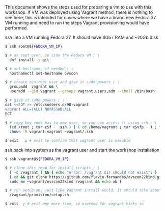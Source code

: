 
This document shows the steps used for preparing a vm to use with this workshop.
If VM was deployed using Vagrant method, there is nothing to see here; this
is intended for cases where we have a brand new Fedora 37 VM running and
need to run the steps Vagrant provisioning would have performed.

ssh into a VM running Fedora 37. It should have 4Gb+ RAM and ~20Gb disk.

```bash
$ ssh root@${FEDORA_VM_IP}

$ # as root user, in side the Fedora VM ; \
  dnf install -y git

$ # set hostname, if needed ; \
  hostnamectl set-hostname ovscon

$ # create non-root user and give it sudo powers ; \
  groupadd  vagrant && \
  useradd --gid vagrant --groups vagrant,users,adm --shell /bin/bash  -c "vagrant ovscon" --create-home  vagrant

$ # give it sudo powers ; \
cat <<EOT >> /etc/sudoers.d/90-vagrant
vagrant ALL=(ALL) NOPASSWD:ALL
EOT

$ # copy key root has to new user, so you can access it using ssh ; \
  (cd /root ; tar cSf - .ssh ) | ( cd /home/vagrant ; tar xSvfp - ) ; \
  chown -R vagrant:vagrant ~vagrant/.ssh

$ exit   ; # exit to confirm that vagrant user is useable
```

ssh back into system as the vagrant user and start the workshop installation
```bash
$ ssh vagrant@${FEDORA_VM_IP}

$ # clone this repo for install scripts ; \
  [ -d /vagrant ] && { echo "error: /vagrant dir should not exist"; } || \
  ( cd && git clone https://github.com/flavio-fernandes/ovscon22kind.git && \
  sudo mv ~vagrant/ovscon22kind /vagrant && echo ok )

$ # run setup.sh, just like Vagrant install would. It should take about 4 minutes ; \
  /vagrant/provision/setup.sh

$ exit  ; # exit one more time, so usermod for vagrant kicks in
```
